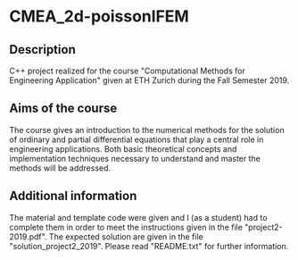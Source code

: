 # CMEA_2d-poissonlFEM
## Description
C++ project realized for the course "Computational Methods for Engineering Application" given at ETH Zurich during the Fall Semester 2019.
## Aims of the course
The course gives an introduction to the numerical methods for the solution of ordinary and partial differential equations that play a central role in engineering applications. Both basic theoretical concepts and implementation techniques necessary to understand and master the methods will be addressed.
## Additional information
The material and template code were given and I (as a student) had to complete them in order to meet the instructions given in the file "project2-2019.pdf". The expected solution are given in the file "solution_project2_2019".
Please read "README.txt" for further information.
